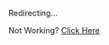 <meta http-equiv="refresh" content="2; URL=https://ljr0321.github.io/home" />
<body>
  <p>Redirecting...</p>
  <p>Not Working? <a href="https://ljr0321.github.io/home">Click Here</a></p>
</body>
